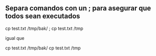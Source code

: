 ## Separa comandos con un ; para asegurar que todos sean executados

cp test.txt /tmp/bak/ ; cp test.txt /tmp

igual que

cp test.txt /tmp/bak/ 
cp test.txt /tmp